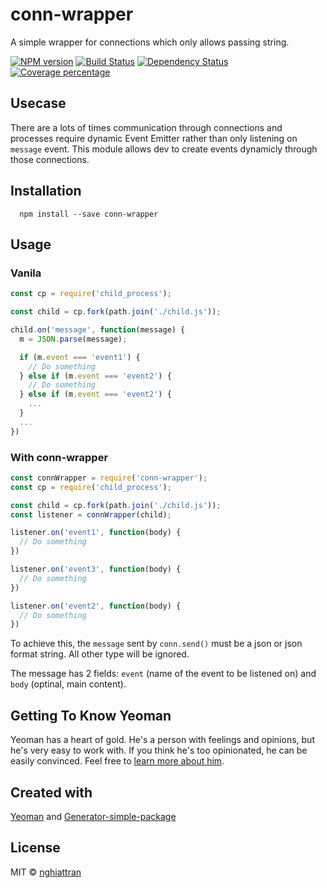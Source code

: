 # conn-wrapper

A simple wrapper for connections which only allows passing string.

[![NPM version][npm-image]][npm-url] [![Build Status][travis-image]][travis-url] [![Dependency Status][daviddm-image]][daviddm-url] [![Coverage percentage][coveralls-image]][coveralls-url]

## Usecase

There are a lots of times communication through connections and processes require dynamic Event Emitter rather than only listening on `message` event. This module allows dev to create events dynamicly through those connections.

## Installation

```
  npm install --save conn-wrapper
```

## Usage

### Vanila

```js
const cp = require('child_process');

const child = cp.fork(path.join('./child.js'));

child.on('message', function(message) {
  m = JSON.parse(message);

  if (m.event === 'event1') {
    // Do something
  } else if (m.event === 'event2') {
    // Do something
  } else if (m.event === 'event2') {
    ...
  }
  ...
})
```

### With conn-wrapper


```js
const connWrapper = require('conn-wrapper');
const cp = require('child_process');

const child = cp.fork(path.join('./child.js'));
const listener = connWrapper(child);

listener.on('event1', function(body) {
  // Do something
})

listener.on('event3', function(body) {
  // Do something
})

listener.on('event2', function(body) {
  // Do something
})
```

To achieve this, the `message` sent by `conn.send()` must be a json or json format string. All other type will be ignored. 

The message has 2 fields: `event` (name of the event to be listened on) and `body` (optinal, main content).


## Getting To Know Yeoman

Yeoman has a heart of gold. He&#39;s a person with feelings and opinions, but he&#39;s very easy to work with. If you think he&#39;s too opinionated, he can be easily convinced. Feel free to [learn more about him](http://yeoman.io/).

## Created with
[Yeoman](https://npmjs.org/package/yo) and [Generator-simple-package](https://npmjs.org/package/generator-simple-package)

## License
MIT © [nghiattran]()

[npm-image]: https://badge.fury.io/js/conn-wrapper.svg
[npm-url]: https://npmjs.org/package/conn-wrapper
[travis-image]: https://travis-ci.org/nghiattran/conn-wrapper.svg?branch=master
[travis-url]: https://travis-ci.org/nghiattran/conn-wrapper
[daviddm-image]: https://david-dm.org/nghiattran/conn-wrapper.svg?theme=shields.io
[daviddm-url]: https://david-dm.org/nghiattran/conn-wrapper
[coveralls-image]: https://coveralls.io/repos/nghiattran/conn-wrapper/badge.svg
[coveralls-url]: https://coveralls.io/github/nghiattran/conn-wrapper
